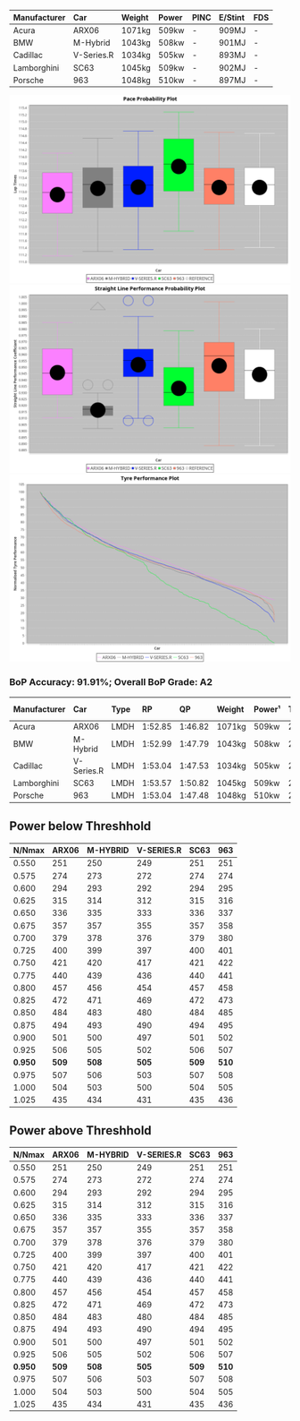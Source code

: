 | Manufacturer | Car        | Weight | Power | PINC    | E/Stint | FDS     |
|:-|:-|:-|:-|:-|:-|:-|
| Acura        | ARX06      | 1071kg | 509kw |    -    | 909MJ   |    -    |
| BMW          | M-Hybrid   | 1043kg | 508kw |    -    | 901MJ   |    -    |
| Cadillac     | V-Series.R | 1034kg | 505kw |    -    | 893MJ   |    -    |
| Lamborghini  | SC63       | 1045kg | 509kw |    -    | 902MJ   |    -    |
| Porsche      | 963        | 1048kg | 510kw |    -    | 897MJ   |    -    |

![PACECHART](./IMG/CUSTOM.png)
![STRAIGHTLINEPERFORMANCECHART](./IMG/CUSTOM_sp.png)
![TYREPERFORMANCECHART](./IMG/CUSTOM_tw.png)

### BoP Accuracy: 91.91%; Overall BoP Grade: A2
| Manufacturer | Car        | Type | RP      | QP      | Weight | Power¹ | Threshhold | PINC    | Power² | E/Stint | AVG Vmax  | FDS     | RDLC | L/Stint | BOP-Grade | Model Accuracy | Model Points | Match%  |
|:-|:-|:-|:-|:-|:-|:-|:-|:-|:-|:-|:-|:-|:-|:-|:-|:-|:-|:-|
| Acura        | ARX06      | LMDH | 1:52.85 | 1:46.82 | 1071kg | 509kw  | 210.0kph   |    -    | 509kw  |  909MJ  | 277.47kph |    -    | 0.99 | 29      | -B2       | 100.00%        | 995          | 82.31%  |
| BMW          | M-Hybrid   | LMDH | 1:52.99 | 1:47.79 | 1043kg | 508kw  | 210.0kph   |    -    | 508kw  |  901MJ  | 274.98kph |    -    | 1.02 | 29      | -A2       | 100.00%        | 1714         | 94.59%  |
| Cadillac     | V-Series.R | LMDH | 1:53.04 | 1:47.53 | 1034kg | 505kw  | 210.0kph   |    -    | 505kw  |  893MJ  | 278.89kph |    -    | 1.03 | 29      | ~A1       | 98.95%         | 2271         | 100.00% |
| Lamborghini  | SC63       | LMDH | 1:53.57 | 1:50.82 | 1045kg | 509kw  | 210.0kph   |    -    | 509kw  |  902MJ  | 276.50kph |    -    | 1.05 | 29      | +B2       | 96.54%         | 418          | 83.24%  |
| Porsche      | 963        | LMDH | 1:53.04 | 1:47.48 | 1048kg | 510kw  | 210.0kph   |    -    | 510kw  |  897MJ  | 279.08kph |    -    | 1.01 | 29      | ~A1       | 99.98%         | 6168         | 99.43%  |

## Power below Threshhold
| N/Nmax    | ARX06   | M-HYBRID | V-SERIES.R | SC63    | 963     |
|:-|:-|:-|:-|:-|:-|
|  0.550    |  251    |  250     |  249       |  251    |  251    |
|  0.575    |  274    |  273     |  272       |  274    |  274    |
|  0.600    |  294    |  293     |  292       |  294    |  295    |
|  0.625    |  315    |  314     |  312       |  315    |  316    |
|  0.650    |  336    |  335     |  333       |  336    |  337    |
|  0.675    |  357    |  357     |  355       |  357    |  358    |
|  0.700    |  379    |  378     |  376       |  379    |  380    |
|  0.725    |  400    |  399     |  397       |  400    |  401    |
|  0.750    |  421    |  420     |  417       |  421    |  422    |
|  0.775    |  440    |  439     |  436       |  440    |  441    |
|  0.800    |  457    |  456     |  454       |  457    |  458    |
|  0.825    |  472    |  471     |  469       |  472    |  473    |
|  0.850    |  484    |  483     |  480       |  484    |  485    |
|  0.875    |  494    |  493     |  490       |  494    |  495    |
|  0.900    |  501    |  500     |  497       |  501    |  502    |
|  0.925    |  506    |  505     |  502       |  506    |  507    |
| **0.950** | **509** | **508**  | **505**    | **509** | **510** |
|  0.975    |  507    |  506     |  503       |  507    |  508    |
|  1.000    |  504    |  503     |  500       |  504    |  505    |
|  1.025    |  435    |  434     |  431       |  435    |  436    |

## Power above Threshhold
| N/Nmax    | ARX06   | M-HYBRID | V-SERIES.R | SC63    | 963     |
|:-|:-|:-|:-|:-|:-|
|  0.550    |  251    |  250     |  249       |  251    |  251    |
|  0.575    |  274    |  273     |  272       |  274    |  274    |
|  0.600    |  294    |  293     |  292       |  294    |  295    |
|  0.625    |  315    |  314     |  312       |  315    |  316    |
|  0.650    |  336    |  335     |  333       |  336    |  337    |
|  0.675    |  357    |  357     |  355       |  357    |  358    |
|  0.700    |  379    |  378     |  376       |  379    |  380    |
|  0.725    |  400    |  399     |  397       |  400    |  401    |
|  0.750    |  421    |  420     |  417       |  421    |  422    |
|  0.775    |  440    |  439     |  436       |  440    |  441    |
|  0.800    |  457    |  456     |  454       |  457    |  458    |
|  0.825    |  472    |  471     |  469       |  472    |  473    |
|  0.850    |  484    |  483     |  480       |  484    |  485    |
|  0.875    |  494    |  493     |  490       |  494    |  495    |
|  0.900    |  501    |  500     |  497       |  501    |  502    |
|  0.925    |  506    |  505     |  502       |  506    |  507    |
| **0.950** | **509** | **508**  | **505**    | **509** | **510** |
|  0.975    |  507    |  506     |  503       |  507    |  508    |
|  1.000    |  504    |  503     |  500       |  504    |  505    |
|  1.025    |  435    |  434     |  431       |  435    |  436    |
